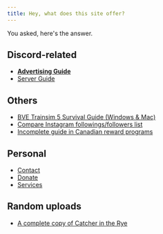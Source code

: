 ```yaml
---
title: Hey, what does this site offer?
---
```


You asked, here's the answer.

## Discord-related
* **[Advertising Guide](./advertising)**
* [Server Guide](./discord-server-guide)

## Others
* [BVE Trainsim 5 Survival Guide (Windows & Mac)](./bve)
* [Compare Instagram followings/followers list](./instagram-compare)
* [Incomplete guide in Canadian reward programs](./canadareward)

## Personal
* [Contact](./contact)
* [Donate](./donate)
* [Services](./services)

## Random uploads
* [A complete copy of Catcher in the Rye](https://jane-gallagher.will-never-love.me/uj5v4n.pdf)
